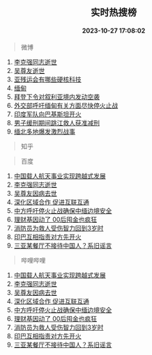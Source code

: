 <div align="center"><h2>实时热搜榜</h2><h4>2023-10-27 17:08:02</h4></div>

> 微博  

1. [李克强同志逝世](https://s.weibo.com/weibo?q=%23%E6%9D%8E%E5%85%8B%E5%BC%BA%E5%90%8C%E5%BF%97%E9%80%9D%E4%B8%96%23&t=31&band_rank=1&Refer=top)<br />
2. [吴尊友逝世](https://s.weibo.com/weibo?q=%23%E5%90%B4%E5%B0%8A%E5%8F%8B%E9%80%9D%E4%B8%96%23&t=31&band_rank=2&Refer=top)<br />
3. [亚残运会有哪些硬核科技](https://s.weibo.com/weibo?q=%23%E4%BA%9A%E6%AE%8B%E8%BF%90%E4%BC%9A%E6%9C%89%E5%93%AA%E4%BA%9B%E7%A1%AC%E6%A0%B8%E7%A7%91%E6%8A%80%23&t=31&band_rank=3&Refer=top)<br />
4. [缅甸](https://s.weibo.com/weibo?q=%E7%BC%85%E7%94%B8&t=31&band_rank=4&Refer=top)<br />
5. [拜登下令对叙利亚境内发动空袭](https://s.weibo.com/weibo?q=%23%E6%8B%9C%E7%99%BB%E4%B8%8B%E4%BB%A4%E5%AF%B9%E5%8F%99%E5%88%A9%E4%BA%9A%E5%A2%83%E5%86%85%E5%8F%91%E5%8A%A8%E7%A9%BA%E8%A2%AD%23&t=31&band_rank=5&Refer=top)<br />
6. [外交部呼吁缅甸有关方面尽快停火止战](https://s.weibo.com/weibo?q=%23%E5%A4%96%E4%BA%A4%E9%83%A8%E5%91%BC%E5%90%81%E7%BC%85%E7%94%B8%E6%9C%89%E5%85%B3%E6%96%B9%E9%9D%A2%E5%B0%BD%E5%BF%AB%E5%81%9C%E7%81%AB%E6%AD%A2%E6%88%98%23&t=31&band_rank=6&Refer=top)<br />
7. [印度军队向巴基斯坦开火](https://s.weibo.com/weibo?q=%23%E5%8D%B0%E5%BA%A6%E5%86%9B%E9%98%9F%E5%90%91%E5%B7%B4%E5%9F%BA%E6%96%AF%E5%9D%A6%E5%BC%80%E7%81%AB%23&t=31&band_rank=7&Refer=top)<br />
8. [男子缓刑期间跳江救人获准减刑](https://s.weibo.com/weibo?q=%23%E7%94%B7%E5%AD%90%E7%BC%93%E5%88%91%E6%9C%9F%E9%97%B4%E8%B7%B3%E6%B1%9F%E6%95%91%E4%BA%BA%E8%8E%B7%E5%87%86%E5%87%8F%E5%88%91%23&t=31&band_rank=8&Refer=top)<br />
9. [缅北多地爆发激烈战事](https://s.weibo.com/weibo?q=%23%E7%BC%85%E5%8C%97%E5%A4%9A%E5%9C%B0%E7%88%86%E5%8F%91%E6%BF%80%E7%83%88%E6%88%98%E4%BA%8B%23&t=31&band_rank=9&Refer=top)<br />

> 知乎  


> 百度  

1. [中国载人航天事业实现跨越式发展](https://www.baidu.com/s?wd=%E4%B8%AD%E5%9B%BD%E8%BD%BD%E4%BA%BA%E8%88%AA%E5%A4%A9%E4%BA%8B%E4%B8%9A%E5%AE%9E%E7%8E%B0%E8%B7%A8%E8%B6%8A%E5%BC%8F%E5%8F%91%E5%B1%95&sa=fyb_news&rsv_dl=fyb_news)<br />
2. [李克强同志逝世](https://www.baidu.com/s?wd=%E6%9D%8E%E5%85%8B%E5%BC%BA%E5%90%8C%E5%BF%97%E9%80%9D%E4%B8%96&sa=fyb_news&rsv_dl=fyb_news)<br />
3. [吴尊友因病去世](https://www.baidu.com/s?wd=%E5%90%B4%E5%B0%8A%E5%8F%8B%E5%9B%A0%E7%97%85%E5%8E%BB%E4%B8%96&sa=fyb_news&rsv_dl=fyb_news)<br />
4. [深化区域合作 促进互联互通](https://www.baidu.com/s?wd=%E6%B7%B1%E5%8C%96%E5%8C%BA%E5%9F%9F%E5%90%88%E4%BD%9C+%E4%BF%83%E8%BF%9B%E4%BA%92%E8%81%94%E4%BA%92%E9%80%9A&sa=fyb_news&rsv_dl=fyb_news)<br />
5. [中方呼吁停火止战确保中缅边境安全](https://www.baidu.com/s?wd=%E4%B8%AD%E6%96%B9%E5%91%BC%E5%90%81%E5%81%9C%E7%81%AB%E6%AD%A2%E6%88%98%E7%A1%AE%E4%BF%9D%E4%B8%AD%E7%BC%85%E8%BE%B9%E5%A2%83%E5%AE%89%E5%85%A8&sa=fyb_news&rsv_dl=fyb_news)<br />
6. [理财基因动了 00后囤金也疯狂](https://www.baidu.com/s?wd=%E7%90%86%E8%B4%A2%E5%9F%BA%E5%9B%A0%E5%8A%A8%E4%BA%86+00%E5%90%8E%E5%9B%A4%E9%87%91%E4%B9%9F%E7%96%AF%E7%8B%82&sa=fyb_news&rsv_dl=fyb_news)<br />
7. [消防员为救人受伤智力回到3岁时](https://www.baidu.com/s?wd=%E6%B6%88%E9%98%B2%E5%91%98%E4%B8%BA%E6%95%91%E4%BA%BA%E5%8F%97%E4%BC%A4%E6%99%BA%E5%8A%9B%E5%9B%9E%E5%88%B03%E5%B2%81%E6%97%B6&sa=fyb_news&rsv_dl=fyb_news)<br />
8. [印巴互相指责对方先开火](https://www.baidu.com/s?wd=%E5%8D%B0%E5%B7%B4%E4%BA%92%E7%9B%B8%E6%8C%87%E8%B4%A3%E5%AF%B9%E6%96%B9%E5%85%88%E5%BC%80%E7%81%AB&sa=fyb_news&rsv_dl=fyb_news)<br />
9. [三亚某餐厅不接待中国人？系旧谣言](https://www.baidu.com/s?wd=%E4%B8%89%E4%BA%9A%E6%9F%90%E9%A4%90%E5%8E%85%E4%B8%8D%E6%8E%A5%E5%BE%85%E4%B8%AD%E5%9B%BD%E4%BA%BA%EF%BC%9F%E7%B3%BB%E6%97%A7%E8%B0%A3%E8%A8%80&sa=fyb_news&rsv_dl=fyb_news)<br />

> 哔哩哔哩  

1. [中国载人航天事业实现跨越式发展](https://www.baidu.com/s?wd=%E4%B8%AD%E5%9B%BD%E8%BD%BD%E4%BA%BA%E8%88%AA%E5%A4%A9%E4%BA%8B%E4%B8%9A%E5%AE%9E%E7%8E%B0%E8%B7%A8%E8%B6%8A%E5%BC%8F%E5%8F%91%E5%B1%95&sa=fyb_news&rsv_dl=fyb_news)<br />
2. [李克强同志逝世](https://www.baidu.com/s?wd=%E6%9D%8E%E5%85%8B%E5%BC%BA%E5%90%8C%E5%BF%97%E9%80%9D%E4%B8%96&sa=fyb_news&rsv_dl=fyb_news)<br />
3. [吴尊友因病去世](https://www.baidu.com/s?wd=%E5%90%B4%E5%B0%8A%E5%8F%8B%E5%9B%A0%E7%97%85%E5%8E%BB%E4%B8%96&sa=fyb_news&rsv_dl=fyb_news)<br />
4. [深化区域合作 促进互联互通](https://www.baidu.com/s?wd=%E6%B7%B1%E5%8C%96%E5%8C%BA%E5%9F%9F%E5%90%88%E4%BD%9C+%E4%BF%83%E8%BF%9B%E4%BA%92%E8%81%94%E4%BA%92%E9%80%9A&sa=fyb_news&rsv_dl=fyb_news)<br />
5. [中方呼吁停火止战确保中缅边境安全](https://www.baidu.com/s?wd=%E4%B8%AD%E6%96%B9%E5%91%BC%E5%90%81%E5%81%9C%E7%81%AB%E6%AD%A2%E6%88%98%E7%A1%AE%E4%BF%9D%E4%B8%AD%E7%BC%85%E8%BE%B9%E5%A2%83%E5%AE%89%E5%85%A8&sa=fyb_news&rsv_dl=fyb_news)<br />
6. [理财基因动了 00后囤金也疯狂](https://www.baidu.com/s?wd=%E7%90%86%E8%B4%A2%E5%9F%BA%E5%9B%A0%E5%8A%A8%E4%BA%86+00%E5%90%8E%E5%9B%A4%E9%87%91%E4%B9%9F%E7%96%AF%E7%8B%82&sa=fyb_news&rsv_dl=fyb_news)<br />
7. [消防员为救人受伤智力回到3岁时](https://www.baidu.com/s?wd=%E6%B6%88%E9%98%B2%E5%91%98%E4%B8%BA%E6%95%91%E4%BA%BA%E5%8F%97%E4%BC%A4%E6%99%BA%E5%8A%9B%E5%9B%9E%E5%88%B03%E5%B2%81%E6%97%B6&sa=fyb_news&rsv_dl=fyb_news)<br />
8. [印巴互相指责对方先开火](https://www.baidu.com/s?wd=%E5%8D%B0%E5%B7%B4%E4%BA%92%E7%9B%B8%E6%8C%87%E8%B4%A3%E5%AF%B9%E6%96%B9%E5%85%88%E5%BC%80%E7%81%AB&sa=fyb_news&rsv_dl=fyb_news)<br />
9. [三亚某餐厅不接待中国人？系旧谣言](https://www.baidu.com/s?wd=%E4%B8%89%E4%BA%9A%E6%9F%90%E9%A4%90%E5%8E%85%E4%B8%8D%E6%8E%A5%E5%BE%85%E4%B8%AD%E5%9B%BD%E4%BA%BA%EF%BC%9F%E7%B3%BB%E6%97%A7%E8%B0%A3%E8%A8%80&sa=fyb_news&rsv_dl=fyb_news)<br />

